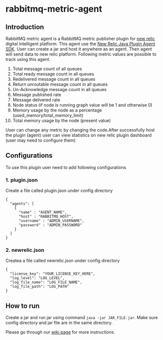 # rabbitmq-metric-agent
## Introduction
RabbitMQ metric agent is a RabbitMQ metric publisher plugin for [new relic](https://newrelic.com/) digital intelligent platform. This agent use the [New Relic Java Plugin Agent SDK](https://github.com/newrelic-platform/metrics_publish_java). User can create a jar and host it anywhere as an agent. Then agent will send data to new relic platform. 
Following metric values are possible to track using this agent. 
1) Total message count of all queues
2) Total ready message count in all queues
3) Redelivered message count in all queues
4) Return unroutable message count in all queues
5) Un-Acknowledge message count in all queues
6) Message published rate
7) Message delivered rate
8) Node status (if node is running graph value will be 1 and otherwise 0)
9) Memory usage by the node as a percentage (used_memory/total_memory_limit)
10) Total memory usage by the node (present value)

User can change any metric by changing the code.After successfully host the plugin (agent) user can view statistics on new relic plugin dashboard (user may need to configure them)

## Configurations
To use this plugin user need to add following configurations
### 1. plugin.json
Create a file called plugin.json under config directory
```
{
  "agents": [
    {
      "name" : "AGENT_NAME",
      "host" : "RABBITMQ_HOST",
      "username" : "ADMIN_USERNAME",
      "password" : "ADMIN_PASSWORD"
    }
  ]
}
```
### 2. newrelic.json
Createa a file called newrelic.json under config directory
```
{
  "license_key": "YOUR_LICENSE_KEY_HERE",
  "log_level": "LOG_LEVEL",
  "log_file_name": "LOG_FILE_NAME",
  "log_file_path": "LOG_PATH"
}
```

## How to run
Create a jar and run jar using command `java -jar JAR_FILE.jar`. Make sure config directory and jar file are in the same directory.

Please go through our [wiki page](https://github.com/ChanakaR/rabbitmq-metric-agent/wiki) for more instructions.
